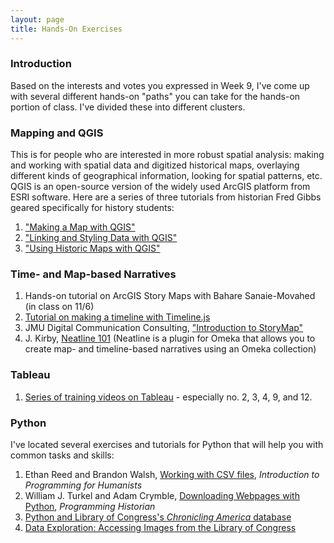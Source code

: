 ```yaml
---
layout: page
title: Hands-On Exercises
---
```


### Introduction

Based on the interests and votes you expressed in Week 9, I've come up with several different hands-on "paths" you can take for the hands-on portion of class. I've divided these into different clusters.


### Mapping and QGIS

This is for people who are interested in more robust spatial analysis: making and working with spatial data and digitized historical maps, overlaying different kinds of geographical information, looking for spatial patterns, etc. QGIS is an open-source version of the widely used ArcGIS platform from ESRI software. Here are a series of three tutorials from historian Fred Gibbs geared specifically for history students:

1. ["Making a Map with QGIS"](http://fredgibbs.net/tutorials/qgis/making-a-map-with-qgis.html)
2. ["Linking and Styling Data with QGIS"](http://fredgibbs.net/tutorials/qgis/linking-and-styling-data-with-qgis.html)
3. ["Using Historic Maps with QGIS"](http://fredgibbs.net/tutorials/qgis/overlaying-historic-maps-with-qgis.html)


### Time- and Map-based Narratives

1. Hands-on tutorial on ArcGIS Story Maps with Bahare Sanaie-Movahed (in class on 11/6)
2. [Tutorial on making a timeline with Timeline.js](({{site.baseurl}}/week-10/week-10-timeline))
3. JMU Digital Communication Consulting, ["Introduction to StoryMap"](https://www.youtube.com/watch?v=b_hKGk6sn5E)
4. J. Kirby, [Neatline 101](https://publish.illinois.edu/commonsknowledge/2017/07/05/neatline-101-getting-started/) (Neatline is a plugin for Omeka that allows you to create map- and timeline-based narratives using an Omeka collection)

### Tableau

1. [Series of training videos on Tableau](https://www.linkedin.com/learning/tableau-essential-training-2/) - especially no. 2, 3, 4, 9, and 12.

### Python

I've located several exercises and tutorials for Python that will help you with common tasks and skills:

1. Ethan Reed and Brandon Walsh, [Working with CSV files](https://nbviewer.jupyter.org/github/humanitiesprogramming/humanitiesprogramming.github.io/blob/master/python/notebooks/working-with-csv.ipynb), *Introduction to Programming for Humanists*
2. William J. Turkel and Adam Crymble, [Downloading Webpages with Python](https://programminghistorian.org/en/lessons/working-with-web-pages), *Programming Historian*
2. [Python and Library of Congress's *Chronicling America* database](https://github.com/LibraryOfCongress/data-exploration/blob/master/ChronAm%20API%20Samples.ipynb)
3. [Data Exploration: Accessing Images from the Library of Congress](https://github.com/LibraryOfCongress/data-exploration/blob/master/Accessing%20images%20for%20analysis.ipynb)

